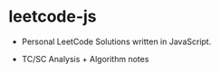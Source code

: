# leetcode-js

- Personal LeetCode Solutions written in JavaScript.

- TC/SC Analysis + Algorithm notes
